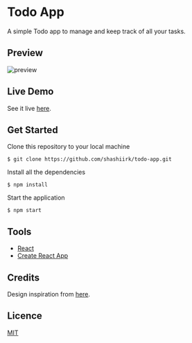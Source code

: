 # Todo App

A simple Todo app to manage and keep track of all your tasks.

## Preview

![preview](https://user-images.githubusercontent.com/48406108/116239641-85f4d680-a780-11eb-80ff-474e570c8f9a.jpg)

## Live Demo

See it live [here](https://shashiirk.github.io/todo-app).

## Get Started

Clone this repository to your local machine

```
$ git clone https://github.com/shashiirk/todo-app.git
```

Install all the dependencies

```
$ npm install
```

Start the application

```
$ npm start
```

## Tools

- [React](https://reactjs.org)
- [Create React App](https://create-react-app.dev/)

## Credits

Design inspiration from [here](https://dribbble.com/shots/15185058-Collection-Tasks).

## Licence

[MIT](https://choosealicense.com/licenses/mit)
